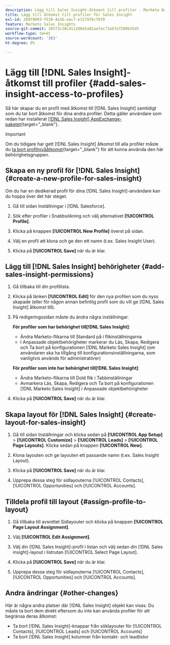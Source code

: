 ```yaml
---
description: Lägg till Sales Insight-åtkomst till profiler - Marketo Docs - produktdokumentation
title: Lägg till åtkomst till profiler för Sales Insight
exl-id: 269f9093-f530-4e3b-aac7-e317976cf0f0
feature: Marketo Sales Insights
source-git-commit: 26573c20c411208e5a01aa7ec73a97e7208b35d5
workflow-type: tm+mt
source-wordcount: '363'
ht-degree: 0%

---
```


# Lägg till [!DNL Sales Insight]-åtkomst till profiler {#add-sales-insight-access-to-profiles}

Så här skapar du en profil med åtkomst till [!DNL Sales Insight] samtidigt som du tar bort åtkomst för dina andra profiler. Detta gäller användare som redan har installerat [[!DNL Sales Insight] AppExchange-paketet](/help/marketo/product-docs/marketo-sales-insight/msi-for-salesforce/installation/install-marketo-sales-insight-package-in-salesforce-appexchange.md){target="_blank"}.

>[!IMPORTANT]
>
>Om du tidigare har gett [!DNL Sales Insight] åtkomst till alla profiler måste du [ta bort profilnivååtkomst](/help/marketo/product-docs/marketo-sales-insight/msi-for-salesforce/configuration/remove-sales-insight-access.md){target="_blank"} för att kunna använda den här behörighetsgruppen.

## Skapa en ny profil för [!DNL Sales Insight] {#create-a-new-profile-for-sales-insight}

Om du har en dedikerad profil för dina [!DNL Sales Insight]-användare kan du hoppa över det här steget.

1. Gå till sidan Inställningar i [!DNL Salesforce].

1. Sök efter profiler i Snabbsökning och välj alternativet **[!UICONTROL Profile]**.

1. Klicka på knappen **[!UICONTROL New Profile]** överst på sidan.

1. Välj en profil att klona och ge den ett namn (t.ex. Sales Insight User).

1. Klicka på **[!UICONTROL Save]** när du är klar.

## Lägg till [!DNL Sales Insight] behörigheter {#add-sales-insight-permissions}

1. Gå tillbaka till din profillista.

1. Klicka på länken **[!UICONTROL Edit]** för den nya profilen som du nyss skapade (eller för någon annan befintlig profil som du vill ge [!DNL Sales Insight] åtkomst till).

1. På redigeringssidan måste du ändra några inställningar.

   **För profiler som har behörighet till[!DNL Sales Insight]**:

   * Ändra Marketo-flikarna till Standard på i flikinställningarna
   * I Anpassade objektbehörigheter markerar du Läs, Skapa, Redigera och Ta bort på konfigurationen [!DNL Marketo Sales Insight] (om användaren ska ha tillgång till konfigurationsinställningarna, som vanligtvis används för administratörer)

   **För profiler som inte har behörighet till[!DNL Sales Insight]**:

   * Ändra Marketo-flikarna till Dold flik i Tabbinställningar
   * Avmarkera Läs, Skapa, Redigera och Ta bort på konfigurationen [!DNL Marketo Sales Insight] i Anpassade objektbehörigheter

1. Klicka på **[!UICONTROL Save]** när du är klar.

## Skapa layout för [!DNL Sales Insight] {#create-layout-for-sales-insight}

1. Gå till sidan Inställningar och klicka sedan på **[!UICONTROL App Setup]** > **[!UICONTROL Customize]** > **[!UICONTROL Leads]** > **[!UICONTROL Page Layouts]**. Klicka sedan på knappen **[!UICONTROL New]**.

1. Klona layouten och ge layouten ett passande namn (t.ex. Sales Insight Layout).

1. Klicka på **[!UICONTROL Save]** när du är klar.

1. Upprepa dessa steg för sidlayouterna [!UICONTROL Contacts], [!UICONTROL Opportunities] och [!UICONTROL Accounts].

## Tilldela profil till layout {#assign-profile-to-layout}

1. Gå tillbaka till avsnittet Sidlayouter och klicka på knappen **[!UICONTROL Page Layout Assignment]**.

1. Välj **[!UICONTROL Edit Assignment]**.

1. Välj din [!DNL Sales Insight]-profil i listan och välj sedan din [!DNL Sales insight]-layout i listrutan [!UICONTROL Select Page Layout].

1. Klicka på **[!UICONTROL Save]** när du är klar.

1. Upprepa dessa steg för sidlayouterna [!UICONTROL Contacts], [!UICONTROL Opportunities] och [!UICONTROL Accounts].

## Andra ändringar {#other-changes}

Här är några andra platser där [!DNL Sales Insight] objekt kan visas. Du måste ta bort dem direkt eftersom du inte kan använda profiler för att begränsa deras åtkomst:

* Ta bort [!DNL Sales Insight]-knappar från söklayouter för [!UICONTROL Contacts], [!UICONTROL Leads] och [!UICONTROL Accounts]
* Ta bort [!DNL Sales Insight] kolumner från kontakt- och leadlistor
